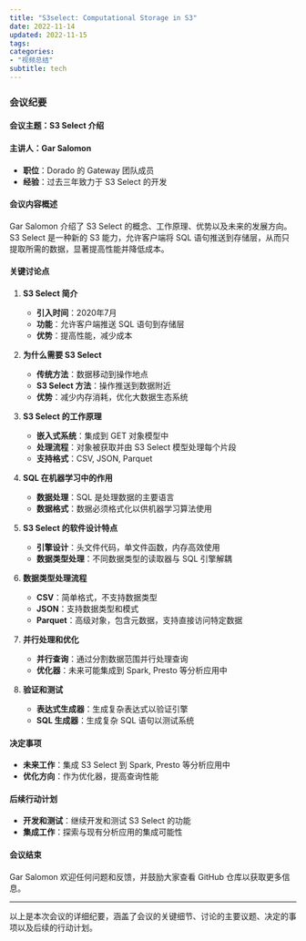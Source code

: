```yaml
---
title: "S3select: Computational Storage in S3"
date: 2022-11-14
updated: 2022-11-15
tags:
categories:
- "视频总结"
subtitle: tech
---
```



### 会议纪要

#### 会议主题：S3 Select 介绍

#### 主讲人：Gar Salomon
- **职位**：Dorado 的 Gateway 团队成员
- **经验**：过去三年致力于 S3 Select 的开发

#### 会议内容概述
Gar Salomon 介绍了 S3 Select 的概念、工作原理、优势以及未来的发展方向。S3 Select 是一种新的 S3 能力，允许客户端将 SQL 语句推送到存储层，从而只提取所需的数据，显著提高性能并降低成本。

#### 关键讨论点
1. **S3 Select 简介**
   - **引入时间**：2020年7月
   - **功能**：允许客户端推送 SQL 语句到存储层
   - **优势**：提高性能，减少成本

2. **为什么需要 S3 Select**
   - **传统方法**：数据移动到操作地点
   - **S3 Select 方法**：操作推送到数据附近
   - **优势**：减少内存消耗，优化大数据生态系统

3. **S3 Select 的工作原理**
   - **嵌入式系统**：集成到 GET 对象模型中
   - **处理流程**：对象被获取并由 S3 Select 模型处理每个片段
   - **支持格式**：CSV, JSON, Parquet

4. **SQL 在机器学习中的作用**
   - **数据处理**：SQL 是处理数据的主要语言
   - **数据格式**：数据必须格式化以供机器学习算法使用

5. **S3 Select 的软件设计特点**
   - **引擎设计**：头文件代码，单文件函数，内存高效使用
   - **数据类型处理**：不同数据类型的读取器与 SQL 引擎解耦

6. **数据类型处理流程**
   - **CSV**：简单格式，不支持数据类型
   - **JSON**：支持数据类型和模式
   - **Parquet**：高级对象，包含元数据，支持直接访问特定数据

7. **并行处理和优化**
   - **并行查询**：通过分割数据范围并行处理查询
   - **优化器**：未来可能集成到 Spark, Presto 等分析应用中

8. **验证和测试**
   - **表达式生成器**：生成复杂表达式以验证引擎
   - **SQL 生成器**：生成复杂 SQL 语句以测试系统

#### 决定事项
- **未来工作**：集成 S3 Select 到 Spark, Presto 等分析应用中
- **优化方向**：作为优化器，提高查询性能

#### 后续行动计划
- **开发和测试**：继续开发和测试 S3 Select 的功能
- **集成工作**：探索与现有分析应用的集成可能性

#### 会议结束
Gar Salomon 欢迎任何问题和反馈，并鼓励大家查看 GitHub 仓库以获取更多信息。

---

以上是本次会议的详细纪要，涵盖了会议的关键细节、讨论的主要议题、决定的事项以及后续的行动计划。